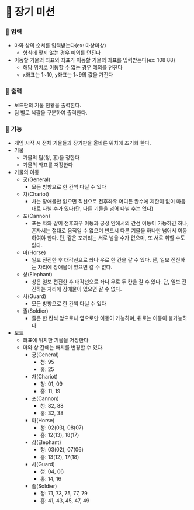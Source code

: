 # 🚀 장기 미션

### 📌 입력
- 마와 상의 순서를 입력받는다(ex: 마상마상)
  - 형식에 맞지 않는 경우 예외를 던진다
- 이동할 기물의 좌표와 좌표가 이동할 기물의 좌표를 입력받는다(ex: 108 88)
  - 해당 위치로 이동할 수 없는 경우 예외를 던진다
  - x좌표는 1~10, y좌표는 1~9의 값을 가진다

### 📌 출력
- 보드판의 기물 현황을 출력한다.
- 팀 별로 색깔을 구분하여 출력한다.

### 📌 기능
- 게임 시작 시 전체 기물들과 장기판을 올바른 위치에 초기화 한다.
- 기물
  - 기물의 팀(청, 홍)을 정한다
  - 기물의 좌표를 저장한다
- 기물의 이동
  - 궁(General)
    - 모든 방향으로 한 칸씩 다닐 수 있다
  - 차(Chariot)
    - 차는 장애물만 없으면 직선으로 전후좌우 어디든 칸수에 제한이 없이 마음대로 다닐 수가 있다(단, 다른 기물을 넘어 다닐 수는 없다)
  - 포(Cannon)
    - 포는 차와 같이 전후좌우 이동과 궁성 안에서의 간선 이동이 가능하긴 하나, 혼자서는 절대로 움직일 수 없으며 반드시 다른 기물을 하나만 넘어서 이동하여야 한다. 단, 같은 포끼리는 서로 넘을 수가 없으며, 또 서로 취할 수도 없다.
  - 마(Horse)
    - 일보 전진한 후 대각선으로 좌나 우로 한 칸을 갈 수 있다. 단, 일보 전진하는 자리에 장애물이 있으면 갈 수 없다.
  - 상(Elephant)
    - 상은 일보 전진한 후 대각선으로 좌나 우로 두 칸을 갈 수 있다. 단, 일보 전진하는 자리에 장애물이 있으면 갈 수 없다.
  - 사(Guard)
    - 모든 방향으로 한 칸씩 다닐 수 있다
  - 졸(Soldier)
    - 졸은 한 칸씩 앞으로나 옆으로만 이동이 가능하며, 뒤로는 이동이 불가능하다
- 보드
  - 좌표에 위치한 기물을 저장한다
  - 마와 상 간에는 배치를 변경할 수 있다.
    - 궁(General)
      - 청: 95
      - 홍: 25
    - 차(Chariot)
      - 청: 01, 09
      - 홍: 11, 19
    - 포(Cannon)
      - 청: 82, 88
      - 홍: 32, 38
    - 마(Horse)
      - 청: 02(03), 08(07)
      - 홍: 12(13), 18(17)
    - 상(Elephant)
      - 청: 03(02), 07(06)
      - 홍: 13(12), 17(18)
    - 사(Guard)
      - 청: 04, 06
      - 홍: 14, 16
    - 졸(Soldier)
      - 청: 71, 73, 75, 77, 79
      - 홍: 41, 43, 45, 47, 49
